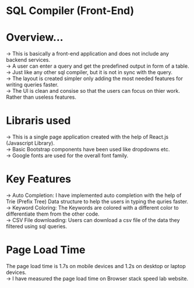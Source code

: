 # SQL Compiler (Front-End)

# Overview...
-> This is basically a front-end application and does not include any backend services.<br>
-> A user can enter a query and get the predefined output in form of a table.<br>
-> Just like any other sql compiler, but it is not in sync with the query.<br>
-> The layout is created simpler only adding the most needed features for writing queries faster.<br>
-> The UI is clean and consise so that the users can focus on thier work. Rather than useless features.<br>


# Libraris used
-> This is a single page application created with the help of React.js (Javascript Library).<br>
-> Basic Bootstrap components have been used like dropdowns etc.<br>
-> Google fonts are used for the overall font family.<br>


# Key Features
-> Auto Completion: I have implemented auto completion with the help of Trie (Prefix Tree) Data structure
    to help the users in typing the quries faster.<br>
-> Keyword Coloring: The Keywords are colored with a different color to differentiate them from the other code.<br>
-> CSV File downloading: Users can download a csv file of the data they filtered using sql queries.<br>


# Page Load Time
The page load time is 1.7s on mobile devices and 1.2s on desktop or laptop devices.<br>
-> I have measured the page load time on Browser stack speed lab website.<br>

